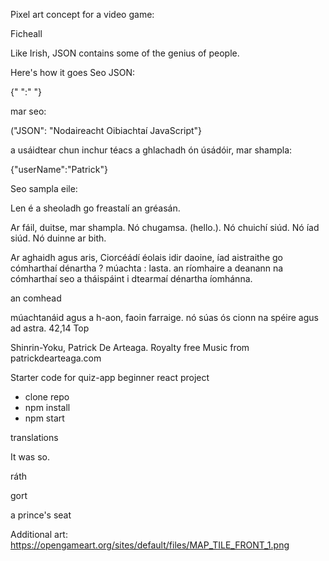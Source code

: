 Pixel art concept for a video game:

Ficheall


Like Irish, JSON contains some of the genius of people.

Here's how it goes
Seo JSON:

{" ":" "}

mar seo:

("JSON": "Nodaireacht Oibiachtaí JavaScript"}

a usáidtear chun inchur téacs a ghlachadh ón úsádóir,
mar shampla:

{"userName":"Patrick"}

Seo sampla eile:



 Len é a sheoladh go freastalí an gréasán.

Ar fáil, duitse, mar shampla.
Nó chugamsa. (hello.).
Nó chuichí siúd.
Nó íad siúd.
Nó duinne ar bith.

Ar aghaidh agus aris,
Ciorcéádí éolais idir daoine, íad aistraithe go cómharthaí dénartha ? múachta : lasta.
an ríomhaire a deanann na cómharthaí seo a tháispáint i dtearmaí dénartha íomhánna.

an comhead



múachtanáid agus a h-aon, faoin farraige.
nó súas ós cionn na spéire
agus ad astra.
                                                                                                                                                                             42,14         Top



Shinrin-Yoku, Patrick De Arteaga.
Royalty free Music from patrickdearteaga.com 


Starter code for quiz-app beginner react project

- clone repo
- npm install
- npm start

translations

It was so.

ráth 


gort


a prince's seat




Additional art:
https://opengameart.org/sites/default/files/MAP_TILE_FRONT_1.png